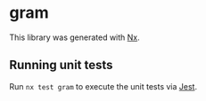 # gram

This library was generated with [Nx](https://nx.dev).

## Running unit tests

Run `nx test gram` to execute the unit tests via [Jest](https://jestjs.io).
